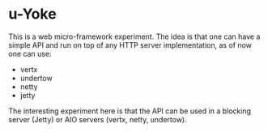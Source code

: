 # u-Yoke

This is a web micro-framework experiment. The idea is that one can have a simple API and run on top of any HTTP server
implementation, as of now one can use:

* vertx
* undertow
* netty
* jetty

The interesting experiment here is that the API can be used in a blocking server (Jetty) or AIO servers (vertx, netty,
undertow).

